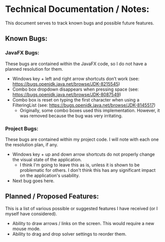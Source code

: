 
# Technical Documentation / Notes:

This document serves to track known bugs and possible future features.

## Known Bugs:

### JavaFX Bugs:

These bugs are contained within the JavaFX code, so I do not have a planned resolution for them.
* Windows key + left and right arrow shortcuts don’t work (see: https://bugs.openjdk.java.net/browse/JDK-8215545)
* Combo box dropdown disappears when pressing space (see: https://bugs.openjdk.java.net/browse/JDK-8087549)
* Combo box is reset on typing the first character when using a FilteringList (see: https://bugs.openjdk.java.net/browse/JDK-8145517)
	* Originally, some combo boxes used this implementation. However, it was removed because the bug was very irritating.
	
### Project Bugs:

These bugs are contained within my project code. I will note with each one the resolution plan, if any.

* Windows key + up and down arrow shortcuts do not properly change the visual state of the application.
	* I think I'm going to leave this as is, unless it is shown to be problematic for others. I don't think this has any significant impact on the application's usability.
* Next bug goes here.


## Planned / Proposed Features:

This is a list of various possible or suggested features I have received (or I myself have considered).

* Ability to draw arrows / links on the screen. This would require a new mouse mode.
* Ability to drag and drop solver settings to reorder them.